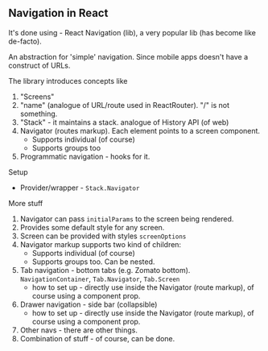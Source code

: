 ## Navigation in React
It's done using - React Navigation (lib), a very popular lib (has become like de-facto).

An abstraction for 'simple' navigation. Since mobile apps doesn't have a construct of URLs.

The library introduces concepts like
1. "Screens"
2. "name" (analogue of URL/route used in ReactRouter). "/" is not something.
3. "Stack" - it maintains a stack. analogue of History API (of web)
4. Navigator (routes markup). Each element points to a screen component.
	- Supports individual (of course)
	- Supports groups too
5. Programmatic navigation - hooks for it.

Setup
- Provider/wrapper - `Stack.Navigator`

More stuff
1. Navigator can pass `initialParams` to the screen being rendered.
2. Provides some default style for any screen.
3. Screen can be provided with styles `screenOptions`
4. Navigator markup supports two kind of children:
    - Supports individual (of course)
    - Supports groups too. Can be nested.
5. Tab navigation - bottom tabs (e.g. Zomato bottom). `NavigationContainer`, `Tab.Navigator`, `Tab.Screen`
	- how to set up - directly use inside the Navigator (route markup), of course using a component prop.
6. Drawer navigation - side bar (collapsible)
	- how to set up - directly use inside the Navigator (route markup), of course using a component prop.
7. Other navs - there are other things.
8. Combination of stuff - of course, can be done.